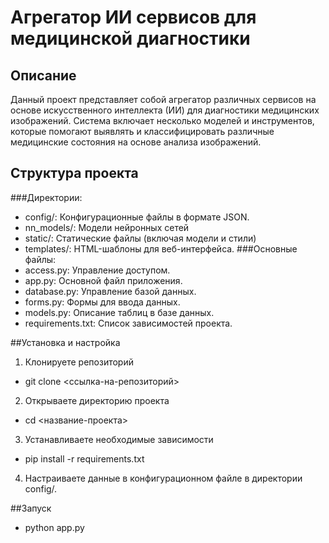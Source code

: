 # Агрегатор ИИ сервисов для медицинской диагностики
## Описание
Данный проект представляет собой агрегатор различных сервисов на основе искусственного интеллекта (ИИ) для диагностики медицинских изображений. Система включает несколько моделей и инструментов, которые помогают выявлять и классифицировать различные медицинские состояния на основе анализа изображений.

## Структура проекта
###Директории:
- config/: Конфигурационные файлы в формате JSON.
- nn_models/: Модели нейронных сетей
- static/: Статические файлы (включая модели и стили)
- templates/: HTML-шаблоны для веб-интерфейса.
###Основные файлы:
- access.py: Управление доступом.
- app.py: Основной файл приложения.
- database.py: Управление базой данных.
- forms.py: Формы для ввода данных.
- models.py: Описание таблиц в базе данных.
- requirements.txt: Список зависимостей проекта.

##Установка и настройка
1) Клонируете репозиторий
- git clone <ссылка-на-репозиторий>
2) Открываете директорию проекта
- cd <название-проекта>
3) Устанавливаете необходимые зависимости
- pip install -r requirements.txt
4) Настраиваете данные в конфигурационном файле в директории config/.

##Запуск
- python app.py